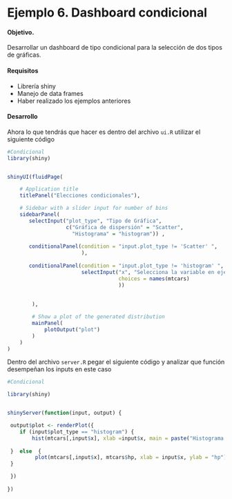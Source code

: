 # Ejemplo 6. Dashboard condicional

#### Objetivo.

Desarrollar un dashboard de tipo condicional para la selección de dos tipos de gráficas.

#### Requisitos
- Librería shiny
- Manejo de data frames
- Haber realizado los ejemplos anteriores

#### Desarrollo

Ahora lo que tendrás que hacer es dentro del archivo `ui.R` utilizar el siguiente código

```R
#Condicional
library(shiny)


shinyUI(fluidPage(

    # Application title
    titlePanel("Elecciones condicionales"),

    # Sidebar with a slider input for number of bins
    sidebarPanel(
       selectInput("plot_type", "Tipo de Gráfica", 
                   c("Gráfica de dispersión" = "Scatter", 
                     "Histograma" = "histogram")) ,
       
       conditionalPanel(condition = "input.plot_type != 'Scatter' ",
                        ),
       
       conditionalPanel(condition = "input.plot_type != 'histogram' ", 
                        selectInput("x", "Selecciona la variable en eje X", 
                                    choices = names(mtcars)
                                    ))
        
        
        ),

        # Show a plot of the generated distribution
        mainPanel(
            plotOutput("plot")
        )
    )
)
```

Dentro del archivo `server.R` pegar el siguiente código y analizar que función desempeñan los inputs en este caso

```R
#Condicional

library(shiny)


shinyServer(function(input, output) {

 output$plot <- renderPlot({
    if (input$plot_type == "histogram") {
        hist(mtcars[,input$x], xlab =input$x, main = paste("Histograma de",input$x) )
        
 }  else  {
         plot(mtcars[,input$x], mtcars$hp, xlab = input$x, ylab = "hp")
 }      

 })
 
})
```


